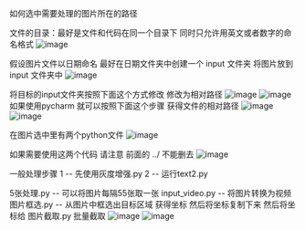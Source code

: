 如何选中需要处理的图片所在的路径

文件的目录：最好是文件和代码在同一个目录下 同时只允许用英文或者数字的命名格式
![image](https://github.com/user-attachments/assets/ec6c201c-fe4d-4ceb-bdc6-16f8915685ef)

假设图片文件以日期命名 最好在日期文件夹中创建一个 input 文件夹 将图片放到 input 文件夹中
![image](https://github.com/user-attachments/assets/dc805fa1-1d5f-4d82-b52b-53967c481485)

将目标的input文件夹按照下面这个方式修改 修改为相对路径
![image](https://github.com/user-attachments/assets/bca455c7-e96a-4c91-9d0a-f19d53195d91)
![image](https://github.com/user-attachments/assets/a92d30cb-350f-4bf3-9524-5550b7e037ee)
如果使用pycharm 就可以按照下面这个步骤 获得文件的相对路径
![image](https://github.com/user-attachments/assets/446998ca-a98f-4a0f-ab3e-70b1e2a45742)
![image](https://github.com/user-attachments/assets/4d4a616a-19db-4afd-b00f-d81dc4ff1c9b)

在图片选中里有两个python文件
![image](https://github.com/user-attachments/assets/c5962ae9-f967-4ad9-a5e4-c504eca6d551)

如果需要使用这两个代码 请注意 前面的 ../  不能删去
 ![image](https://github.com/user-attachments/assets/ceff16a2-2107-44dd-ae43-f76626a4155e)

 一般处理步骤
 1 -- 先使用灰度增强.py
 2 -- 运行text2.py

 5张处理.py  -- 可以将图片每隔55张取一张
 input_video.py -- 将图片转换为视频
 图片框选.py -- 从图片中框选出目标区域 获得坐标 然后将坐标复制下来 然后将坐标给 图片截取.py 批量截取
 ![image](https://github.com/user-attachments/assets/fa22184b-d977-423e-b38b-e467110e9b1a)
![image](https://github.com/user-attachments/assets/f7607005-7a39-4170-93a5-edb1088f860c)

 

